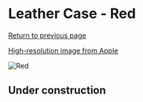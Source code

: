 # Leather Case - Red

[Return to previous page](/pencil)

[High-resolution image from Apple](https://store.storeimages.cdn-apple.com/8756/as-images.apple.com/is/MR552?wid=4500&hei=4500&fmt=png)

<div style="width: 500px"><img src="/almost_uncompressed/MR552.webp" alt="Red"></div>

## Under construction
